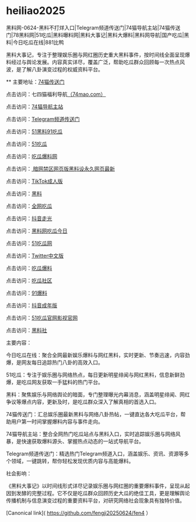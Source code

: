 # heiliao2025
黑料网-0624-黑料不打烊入口|Telegram频道传送门|74猫导航主站|74猫传送门|78黑料网|51吃瓜|黑料曝料网|黑料大事记|黑料大爆料|黑料网导航|国产吃瓜|黑料|今日吃瓜在线|881比鸭

黑料大事记，专注于整理娱乐圈与网红圈历史重大黑料事件，按时间线全面呈现爆料经过与舆论发展。内容真实详尽，覆盖广泛，帮助吃瓜群众回顾每一次热点风波，是了解八卦演变过程的权威资料平台。

** 主要地址：<a href="https://74mao.com/">74猫传送门</a>

点击访问：七四猫福利导航<a href="https://74mao.com/">（74mao.com）</a>

点击访问：<a href="https://74mao.com/">74猫导航主站</a>

点击访问：<a href="https://74mao.com/">Telegram频道传送门</a>

点击访问：<a href="https://heiliaowang001.pages.dev/">51黑料91吃瓜</a>

点击访问：<a href="https://pi11-01.pages.dev/">51吃瓜</a>

点击访问：<a href="https://cg765.pages.dev/">吃瓜爆料网</a>

点击访问：<a href="https://pi87-02.pages.dev/"> 暗网禁区网页版黑料设永久网页最新</a>

点击访问：<a href="https://pi11.pages.dev/">TikTok成人版</a>

点击访问：<a href="https://li12-01.pages.dev/">黑料</a>

点击访问：<a href="https://cg4-23.pages.dev/">全网吃瓜</a>

点击访问：<a href="https://dy10-23.pages.dev/">抖音走光</a>

点击访问：<a href="https://remenshi.pages.dev/">黑料网吃瓜今日</a>

点击访问：<a href="https://pi369.pages.dev/">51吃瓜网</a>

点击访问：<a href="https://pi55-01.pages.dev/">Twitter中文版</a>

点击访问：<a href="https://wuyichi01.pages.dev/">吃瓜爆料</a>

点击访问：<a href="https://cg863.pages.dev/">吃瓜社区</a>

点击访问：<a href="https://cg65-01.pages.dev/">91爆料</a>

点击访问：<a href="https://dy5-07.pages.dev/">抖音成年版</a>

点击访问：<a href="https://ji333.pages.dev/">51吃瓜官网影视官网</a>

点击访问：<a href="https://cg87-02.pages.dev/">黑料社</a>

主要内容：

今日吃瓜在线：聚合全网最新娱乐爆料与网红黑料，实时更新、节奏迅速，内容劲爆，是网友每日追踪热门八卦的高效入口。

51吃瓜：专注于娱乐圈与网络热点，每日更新明星绯闻与网红黑料，信息新鲜劲爆，是吃瓜网友获取一手猛料的热门平台。

黑料：聚焦娱乐与网络舆论的暗面，专门整理曝光内幕消息，涵盖明星绯闻、网红争议等爆点内容，更新及时，是吃瓜群众深入了解真相的首选入口。

74猫传送门：汇总娱乐圈最新黑料与网络八卦热帖，一键直达各大吃瓜平台，帮助用户第一时间掌握爆料内容与事件走向。

74猫导航主站：整合全网热门吃瓜站点与黑料入口，实时追踪娱乐圈与网络风暴，是快速获取爆料源头、掌握热点动态的一站式导航平台。

Telegram频道传送门：精选热门Telegram频道入口，涵盖娱乐、资讯、资源等多个领域，一键跳转，帮你轻松发现优质内容与高能爆料。

社会影响：

《黑料大事记》以时间线形式详尽记录娱乐圈与网红圈的重要爆料事件，呈现从起因到发酵的完整过程。它不仅是吃瓜群众回顾历史大瓜的绝佳工具，更是理解舆论传播机制与信息演变过程的重要资料平台，对研究网络社会现象具有独特价值。

[Canonical link]( https://github.com/fengji20250624/fen4 ）
